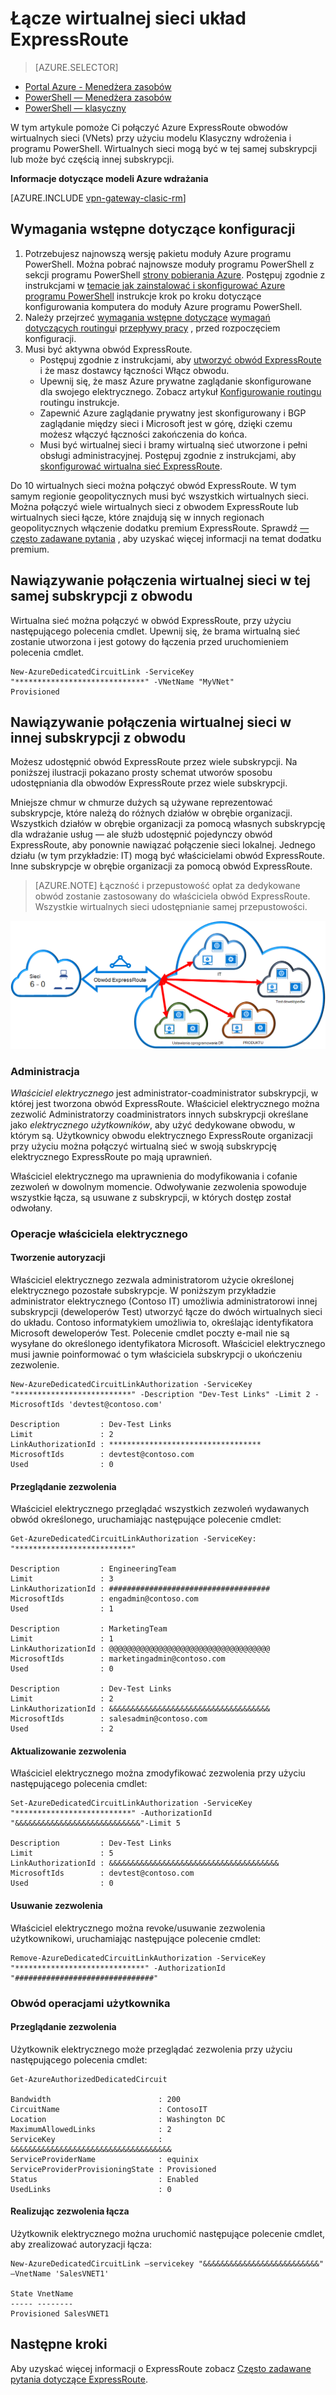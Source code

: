 <properties
   pageTitle="Łącze wirtualnej sieci układ ExpressRoute przy użyciu modelu Klasyczny wdrożenia i programu PowerShell | Microsoft Azure"
   description="Ten dokument zawiera omówienie sposobu łącze wirtualnych sieci (VNets) do obwodów ExpressRoute przy użyciu modelu Klasyczny wdrożenia i programu PowerShell."
   services="expressroute"
   documentationCenter="na"
   authors="ganesr"
   manager="carmonm"
   editor=""
   tags="azure-service-management"/>
<tags
   ms.service="expressroute"
   ms.devlang="na"
   ms.topic="article"
   ms.tgt_pltfrm="na"
   ms.workload="infrastructure-services"
   ms.date="10/10/2016"
   ms.author="ganesr" />

# <a name="link-a-virtual-network-to-an-expressroute-circuit"></a>Łącze wirtualnej sieci układ ExpressRoute

> [AZURE.SELECTOR]
- [Portal Azure - Menedżera zasobów](expressroute-howto-linkvnet-portal-resource-manager.md)
- [PowerShell — Menedżera zasobów](expressroute-howto-linkvnet-arm.md)
- [PowerShell — klasyczny](expressroute-howto-linkvnet-classic.md)



W tym artykule pomoże Ci połączyć Azure ExpressRoute obwodów wirtualnych sieci (VNets) przy użyciu modelu Klasyczny wdrożenia i programu PowerShell. Wirtualnych sieci mogą być w tej samej subskrypcji lub może być częścią innej subskrypcji.

**Informacje dotyczące modeli Azure wdrażania**

[AZURE.INCLUDE [vpn-gateway-clasic-rm](../../includes/vpn-gateway-classic-rm-include.md)]

## <a name="configuration-prerequisites"></a>Wymagania wstępne dotyczące konfiguracji

1. Potrzebujesz najnowszą wersję pakietu moduły Azure programu PowerShell. Można pobrać najnowsze moduły programu PowerShell z sekcji programu PowerShell [strony pobierania Azure](https://azure.microsoft.com/downloads/). Postępuj zgodnie z instrukcjami w [temacie jak zainstalować i skonfigurować Azure programu PowerShell](../powershell-install-configure.md) instrukcje krok po kroku dotyczące konfigurowania komputera do moduły Azure programu PowerShell.
2. Należy przejrzeć [wymagania wstępne dotyczące](expressroute-prerequisites.md) [wymagań dotyczących routingu](expressroute-routing.md)i [przepływy pracy](expressroute-workflows.md) , przed rozpoczęciem konfiguracji.
3. Musi być aktywna obwód ExpressRoute.
    - Postępuj zgodnie z instrukcjami, aby [utworzyć obwód ExpressRoute](expressroute-howto-circuit-classic.md) i że masz dostawcy łączności Włącz obwodu.
    - Upewnij się, że masz Azure prywatne zaglądanie skonfigurowane dla swojego elektrycznego. Zobacz artykuł [Konfigurowanie routingu](expressroute-howto-routing-classic.md) routingu instrukcje.
    - Zapewnić Azure zaglądanie prywatny jest skonfigurowany i BGP zaglądanie między sieci i Microsoft jest w górę, dzięki czemu możesz włączyć łączności zakończenia do końca.
    - Musi być wirtualnej sieci i bramy wirtualną sieć utworzone i pełni obsługi administracyjnej. Postępuj zgodnie z instrukcjami, aby [skonfigurować wirtualna sieć ExpressRoute](expressroute-howto-vnet-portal-classic.md).

Do 10 wirtualnych sieci można połączyć obwód ExpressRoute. W tym samym regionie geopolitycznych musi być wszystkich wirtualnych sieci. Można połączyć wiele wirtualnych sieci z obwodem ExpressRoute lub wirtualnych sieci łącze, które znajdują się w innych regionach geopolitycznych włączenie dodatku premium ExpressRoute. Sprawdź [— często zadawane pytania](expressroute-faqs.md) , aby uzyskać więcej informacji na temat dodatku premium.

## <a name="connect-a-virtual-network-in-the-same-subscription-to-a-circuit"></a>Nawiązywanie połączenia wirtualnej sieci w tej samej subskrypcji z obwodu

Wirtualna sieć można połączyć w obwód ExpressRoute, przy użyciu następującego polecenia cmdlet. Upewnij się, że brama wirtualną sieć zostanie utworzona i jest gotowy do łączenia przed uruchomieniem polecenia cmdlet.

    New-AzureDedicatedCircuitLink -ServiceKey "*****************************" -VNetName "MyVNet"
    Provisioned

## <a name="connect-a-virtual-network-in-a-different-subscription-to-a-circuit"></a>Nawiązywanie połączenia wirtualnej sieci w innej subskrypcji z obwodu

Możesz udostępnić obwód ExpressRoute przez wiele subskrypcji. Na poniższej ilustracji pokazano prosty schemat utworów sposobu udostępniania dla obwodów ExpressRoute przez wiele subskrypcji.

Mniejsze chmur w chmurze dużych są używane reprezentować subskrypcje, które należą do różnych działów w obrębie organizacji. Wszystkich działów w obrębie organizacji za pomocą własnych subskrypcję dla wdrażanie usług — ale służb udostępnić pojedynczy obwód ExpressRoute, aby ponownie nawiązać połączenie sieci lokalnej. Jednego działu (w tym przykładzie: IT) mogą być właścicielami obwód ExpressRoute. Inne subskrypcje w obrębie organizacji za pomocą obwód ExpressRoute.

>[AZURE.NOTE] Łączność i przepustowość opłat za dedykowane obwód zostanie zastosowany do właściciela obwód ExpressRoute. Wszystkie wirtualnych sieci udostępnianie samej przepustowości.

![Łączność między subskrypcji](./media/expressroute-howto-linkvnet-classic/cross-subscription.png)

### <a name="administration"></a>Administracja

*Właściciel elektrycznego* jest administrator-coadministrator subskrypcji, w której jest tworzona obwód ExpressRoute. Właściciel elektrycznego można zezwolić Administratorzy coadministrators innych subskrypcji określane jako *elektrycznego użytkowników*, aby użyć dedykowane obwodu, w którym są. Użytkownicy obwodu elektrycznego ExpressRoute organizacji przy użyciu można połączyć wirtualną sieć w swoją subskrypcję elektrycznego ExpressRoute po mają uprawnień.

Właściciel elektrycznego ma uprawnienia do modyfikowania i cofanie zezwoleń w dowolnym momencie. Odwoływanie zezwolenia spowoduje wszystkie łącza, są usuwane z subskrypcji, w których dostęp został odwołany.

### <a name="circuit-owner-operations"></a>Operacje właściciela elektrycznego

#### <a name="creating-an-authorization"></a>Tworzenie autoryzacji

Właściciel elektrycznego zezwala administratorom użycie określonej elektrycznego pozostałe subskrypcje. W poniższym przykładzie administrator elektrycznego (Contoso IT) umożliwia administratorowi innej subskrypcji (deweloperów Test) utworzyć łącze do dwóch wirtualnych sieci do układu. Contoso informatykiem umożliwia to, określając identyfikatora Microsoft deweloperów Test. Polecenie cmdlet poczty e-mail nie są wysyłane do określonego identyfikatora Microsoft. Właściciel elektrycznego musi jawnie poinformować o tym właściciela subskrypcji o ukończeniu zezwolenie.

    New-AzureDedicatedCircuitLinkAuthorization -ServiceKey "**************************" -Description "Dev-Test Links" -Limit 2 -MicrosoftIds 'devtest@contoso.com'

    Description         : Dev-Test Links
    Limit               : 2
    LinkAuthorizationId : **********************************
    MicrosoftIds        : devtest@contoso.com
    Used                : 0

#### <a name="reviewing-authorizations"></a>Przeglądanie zezwolenia

Właściciel elektrycznego przeglądać wszystkich zezwoleń wydawanych obwód określonego, uruchamiając następujące polecenie cmdlet:

    Get-AzureDedicatedCircuitLinkAuthorization -ServiceKey: "**************************"

    Description         : EngineeringTeam
    Limit               : 3
    LinkAuthorizationId : ####################################
    MicrosoftIds        : engadmin@contoso.com
    Used                : 1

    Description         : MarketingTeam
    Limit               : 1
    LinkAuthorizationId : @@@@@@@@@@@@@@@@@@@@@@@@@@@@@@@@@@@@
    MicrosoftIds        : marketingadmin@contoso.com
    Used                : 0

    Description         : Dev-Test Links
    Limit               : 2
    LinkAuthorizationId : &&&&&&&&&&&&&&&&&&&&&&&&&&&&&&&&&&&&
    MicrosoftIds        : salesadmin@contoso.com
    Used                : 2


#### <a name="updating-authorizations"></a>Aktualizowanie zezwolenia

Właściciel elektrycznego można zmodyfikować zezwolenia przy użyciu następującego polecenia cmdlet:

    Set-AzureDedicatedCircuitLinkAuthorization -ServiceKey "**************************" -AuthorizationId "&&&&&&&&&&&&&&&&&&&&&&&&&&&&"-Limit 5

    Description         : Dev-Test Links
    Limit               : 5
    LinkAuthorizationId : &&&&&&&&&&&&&&&&&&&&&&&&&&&&&&&&&&&&&&
    MicrosoftIds        : devtest@contoso.com
    Used                : 0


#### <a name="deleting-authorizations"></a>Usuwanie zezwolenia

Właściciel elektrycznego można revoke/usuwanie zezwolenia użytkownikowi, uruchamiając następujące polecenie cmdlet:

    Remove-AzureDedicatedCircuitLinkAuthorization -ServiceKey "*****************************" -AuthorizationId "###############################"


### <a name="circuit-user-operations"></a>Obwód operacjami użytkownika

#### <a name="reviewing-authorizations"></a>Przeglądanie zezwolenia

Użytkownik elektrycznego może przeglądać zezwolenia przy użyciu następującego polecenia cmdlet:

    Get-AzureAuthorizedDedicatedCircuit

    Bandwidth                        : 200
    CircuitName                      : ContosoIT
    Location                         : Washington DC
    MaximumAllowedLinks              : 2
    ServiceKey                       : &&&&&&&&&&&&&&&&&&&&&&&&&&&&&&&&&&&&
    ServiceProviderName              : equinix
    ServiceProviderProvisioningState : Provisioned
    Status                           : Enabled
    UsedLinks                        : 0

#### <a name="redeeming-link-authorizations"></a>Realizując zezwolenia łącza

Użytkownik elektrycznego można uruchomić następujące polecenie cmdlet, aby zrealizować autoryzacji łącza:

    New-AzureDedicatedCircuitLink –servicekey "&&&&&&&&&&&&&&&&&&&&&&&&&&" –VnetName 'SalesVNET1'

    State VnetName
    ----- --------
    Provisioned SalesVNET1

## <a name="next-steps"></a>Następne kroki

Aby uzyskać więcej informacji o ExpressRoute zobacz [Często zadawane pytania dotyczące ExpressRoute](expressroute-faqs.md).
